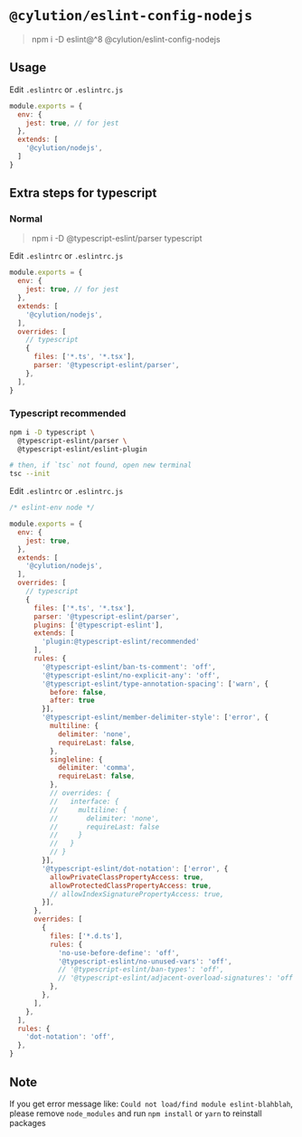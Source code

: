 # `@cylution/eslint-config-nodejs`

> npm i -D eslint@^8 @cylution/eslint-config-nodejs

## Usage

Edit ``.eslintrc`` or ``.eslintrc.js``
```js
module.exports = {
  env: {
    jest: true, // for jest
  },
  extends: [
    '@cylution/nodejs',
  ]
}
```

## Extra steps for typescript
### Normal
> npm i -D @typescript-eslint/parser typescript

Edit ``.eslintrc`` or ``.eslintrc.js``
```js
module.exports = {
  env: {
    jest: true, // for jest
  },
  extends: [
    '@cylution/nodejs',
  ],
  overrides: [
    // typescript
    {
      files: ['*.ts', '*.tsx'],
      parser: '@typescript-eslint/parser',
    },
  ],
}
```

### Typescript recommended
```bash
npm i -D typescript \
  @typescript-eslint/parser \
  @typescript-eslint/eslint-plugin

# then, if `tsc` not found, open new terminal
tsc --init
```

Edit ``.eslintrc`` or ``.eslintrc.js``
```javascript
/* eslint-env node */

module.exports = {
  env: {
    jest: true,
  },
  extends: [
    '@cylution/nodejs',
  ],
  overrides: [
    // typescript
    {
      files: ['*.ts', '*.tsx'],
      parser: '@typescript-eslint/parser',
      plugins: ['@typescript-eslint'],
      extends: [
        'plugin:@typescript-eslint/recommended'
      ],
      rules: {
        '@typescript-eslint/ban-ts-comment': 'off',
        '@typescript-eslint/no-explicit-any': 'off',
        '@typescript-eslint/type-annotation-spacing': ['warn', {
          before: false,
          after: true
        }],
        '@typescript-eslint/member-delimiter-style': ['error', {
          multiline: {
            delimiter: 'none',
            requireLast: false,
          },
          singleline: {
            delimiter: 'comma',
            requireLast: false,
          },
          // overrides: {
          //   interface: {
          //     multiline: {
          //       delimiter: 'none',
          //       requireLast: false
          //     }
          //   }
          // }
        }],
        '@typescript-eslint/dot-notation': ['error', {
          allowPrivateClassPropertyAccess: true,
          allowProtectedClassPropertyAccess: true,
          // allowIndexSignaturePropertyAccess: true,
        }],
      },
      overrides: [
        {
          files: ['*.d.ts'],
          rules: {
            'no-use-before-define': 'off',
            '@typescript-eslint/no-unused-vars': 'off',
            // '@typescript-eslint/ban-types': 'off',
            // '@typescript-eslint/adjacent-overload-signatures': 'off',
          },
        },
      ],
    },
  ],
  rules: {
    'dot-notation': 'off',
  },
}
```

## Note
If you get error message like: `Could not load/find module eslint-blahblah`, please remove `node_modules` and run `npm install` or `yarn` to reinstall packages
